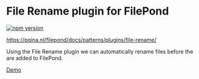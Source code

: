 # File Rename plugin for FilePond

[![npm version](https://badge.fury.io/js/filepond-plugin-file-rename.svg)](https://badge.fury.io/js/filepond-plugin-file-rename)

https://pqina.nl/filepond/docs/patterns/plugins/file-rename/

Using the File Rename plugin we can automatically rename files before the are added to FilePond.

[Demo](https://pqina.github.io/filepond-plugin-file-rename/)
